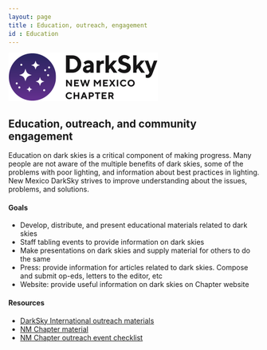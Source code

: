 ```yaml
---
layout: page
title : Education, outreach, engagement
id : Education
---
```


![logo](../logo.png)

## Education, outreach, and community engagement

Education on dark skies is a critical component of making progress. Many people
are not aware of the multiple benefits of dark skies, some of the problems
with poor lighting, and information about best practices in lighting. New Mexico
DarkSky strives to improve understanding about the issues, problems, and solutions.

#### Goals 

- Develop, distribute, and present educational materials related to dark skies
- Staff tabling events to provide information on dark skies
- Make presentations on dark skies and supply material for others to do the same
- Press: provide information for articles related to dark skies. Compose and submit op-eds, letters to the editor, etc
- Website: provide useful information on dark skies on Chapter website

#### Resources

- [DarkSky International outreach materials](https://darksky.org/resources/public-outreach-materials/)
- [NM Chapter material](material)
- [NM Chapter outreach event checklist](outreach)


